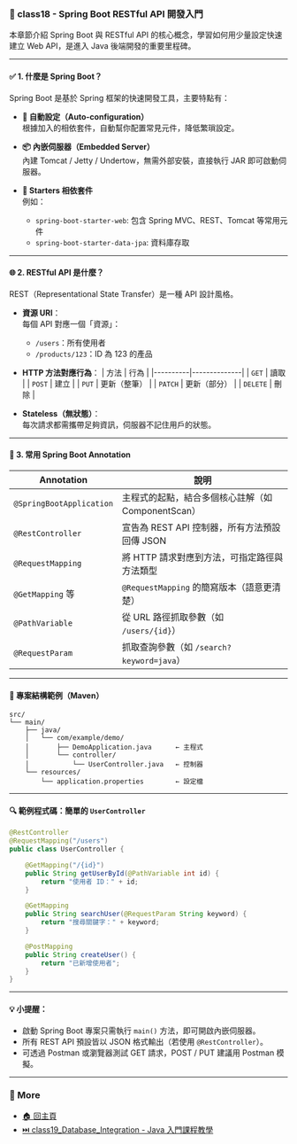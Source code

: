 ### 📘 class18 - Spring Boot RESTful API 開發入門

本章節介紹 Spring Boot 與 RESTful API 的核心概念，學習如何用少量設定快速建立 Web API，是進入 Java 後端開發的重要里程碑。

---

#### ✅ 1. 什麼是 Spring Boot？

Spring Boot 是基於 Spring 框架的快速開發工具，主要特點有：

- **🚀 自動設定（Auto-configuration）**  
  根據加入的相依套件，自動幫你配置常見元件，降低繁瑣設定。

- **📦 內嵌伺服器（Embedded Server）**  
  內建 Tomcat / Jetty / Undertow，無需外部安裝，直接執行 JAR 即可啟動伺服器。

- **🌱 Starters 相依套件**  
  例如：
  - `spring-boot-starter-web`: 包含 Spring MVC、REST、Tomcat 等常用元件
  - `spring-boot-starter-data-jpa`: 資料庫存取

---

#### 🌐 2. RESTful API 是什麼？

REST（Representational State Transfer）是一種 API 設計風格。

- **資源 URI**：  
  每個 API 對應一個「資源」：
  - `/users`：所有使用者
  - `/products/123`：ID 為 123 的產品

- **HTTP 方法對應行為**：
  | 方法     | 行為         |
  |----------|--------------|
  | `GET`    | 讀取         |
  | `POST`   | 建立         |
  | `PUT`    | 更新（整筆） |
  | `PATCH`  | 更新（部分） |
  | `DELETE` | 刪除         |

- **Stateless（無狀態）**：  
  每次請求都需攜帶足夠資訊，伺服器不記住用戶的狀態。

---

#### 🧠 3. 常用 Spring Boot Annotation

| Annotation              | 說明                                                                 |
|-------------------------|----------------------------------------------------------------------|
| `@SpringBootApplication`| 主程式的起點，結合多個核心註解（如 ComponentScan）                  |
| `@RestController`       | 宣告為 REST API 控制器，所有方法預設回傳 JSON                        |
| `@RequestMapping`       | 將 HTTP 請求對應到方法，可指定路徑與方法類型                        |
| `@GetMapping` 等        | `@RequestMapping` 的簡寫版本（語意更清楚）                           |
| `@PathVariable`         | 從 URL 路徑抓取參數（如 `/users/{id}`）                              |
| `@RequestParam`         | 抓取查詢參數（如 `/search?keyword=java`）                            |

---

#### 📂 專案結構範例（Maven）

```
src/
└── main/
    ├── java/
    │   └── com/example/demo/
    │       ├── DemoApplication.java      ← 主程式
    │       └── controller/
    │           └── UserController.java   ← 控制器
    └── resources/
        └── application.properties        ← 設定檔
```

---

#### 🔍 範例程式碼：簡單的 `UserController`

```java
@RestController
@RequestMapping("/users")
public class UserController {

    @GetMapping("/{id}")
    public String getUserById(@PathVariable int id) {
        return "使用者 ID：" + id;
    }

    @GetMapping
    public String searchUser(@RequestParam String keyword) {
        return "搜尋關鍵字：" + keyword;
    }

    @PostMapping
    public String createUser() {
        return "已新增使用者";
    }
}
```

---

#### 💡 小提醒：

- 啟動 Spring Boot 專案只需執行 `main()` 方法，即可開啟內嵌伺服器。
- 所有 REST API 預設皆以 JSON 格式輸出（若使用 `@RestController`）。
- 可透過 Postman 或瀏覽器測試 GET 請求，POST / PUT 建議用 Postman 模擬。

---
### 📎 More
* [🏠 回主頁](../README.md)
* [⏭️ class19_Database_Integration - Java 入門課程教學](../class19_Database_Integration%20-%20Java%20入門課程教學/README.md)